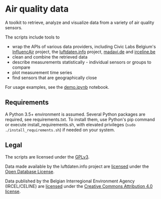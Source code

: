 # Air quality data

A toolkit to retrieve, analyze and visualize data from a variety of air quality
sensors.

The scripts include tools to
* wrap the APIs of various data providers, including Civic Labs Belgium's
[InfluencAir](https://influencair.be/) project, the
[luftdaten.info](https://luftdaten.info/) project,
[madavi.de](https://www.madavi.de/ok-lab-stuttgart/) and
[irceline.be](http://www.irceline.be/en)
* clean and combine the retrieved data
* describe measurements statistically - individual sensors or groups to compare
* plot measurement time series
* find sensors that are geographically close

For usage examples, see the
[demo.ipynb](
https://nbviewer.jupyter.org/gist/dr-1/450c275b1ad2cbf88e9c4325c5d032bc)
notebook.

## Requirements
A Python 3.5+ environment is assumed. Several Python packages are required, see
requirements.txt. To install them, use Python's pip command or execute
install_requirements.sh, with elevated privileges
(`sudo ./install_requirements.sh`) if needed on your system.

## Legal
The scripts are licensed under the
[GPLv3](https://www.gnu.org/licenses/gpl-3.0.html).

Data made available by the luftdaten.info project are
[licensed](https://archive.luftdaten.info/00disclamer.md) under the [Open
Database License](https://opendatacommons.org/licenses/odbl/1.0/).

Data published by the Belgian Interregional Environment Agency (IRCEL/CELINE)
are [licensed](http://www.irceline.be/en/documentation/open-data) under the
[Creative Commons Attribution 4.0
license](https://creativecommons.org/licenses/by/4.0/).